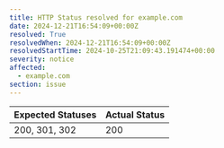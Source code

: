 ```yaml
---
title: HTTP Status resolved for example.com
date: 2024-12-21T16:54:09+00:00Z
resolved: True
resolvedWhen: 2024-12-21T16:54:09+00:00Z
resolvedStartTime: 2024-10-25T21:09:43.191474+00:00
severity: notice
affected:
  - example.com
section: issue
---
```


| Expected Statuses | Actual Status  |
|-------------------|----------------|
| 200, 301, 302 | 200 |
